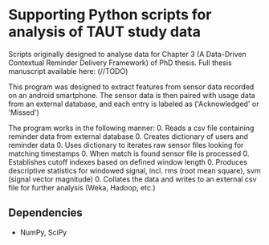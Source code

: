 Supporting Python scripts for analysis of TAUT study data
=============
Scripts originally designed to analyse data for Chapter 3 (A Data-Driven Contextual Reminder Delivery Framework) of PhD thesis.
Full thesis manuscript available here: (//TODO)

This program was designed to extract features from sensor data recorded on an android smartphone.
The sensor data is then paired with usage data from an external database, and each entry is labeled as ('Acknowledged' or 'Missed')

The program works in the following manner:
0. Reads a csv file containing reminder data from external database
0. Creates dictionary of users and reminder data
0. Uses dictionary to iterates raw sensor files looking for matching timestamps
0. When match is found sensor file is processed
0. Establishes cutoff indexes based on defined window length
0. Produces descriptive statistics for windowed signal, incl. rms (root mean square), svm (signal vector magnitude)
0. Collates the data and writes to an external csv file for further analysis (Weka, Hadoop, etc.)

Dependencies
-------
* NumPy, SciPy
